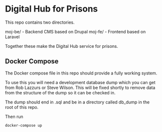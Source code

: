 Digital Hub for Prisons
=======================

This repo contains two directories.

moj-be/ - Backend CMS based on Drupal
moj-fe/ - Frontend based on Laravel

Together these make the Digital Hub service for prisons.

Docker Compose
--------------

The Docker compose file in this repo should provide a fully working system.

To use this you will need a development database dump which you can get from
Rob Lazzurs or Steve Wilson. This will be fixed shortly to remove data from the
structure of the dump so it can be checked in.

The dump should end in .sql and be in a directory called db_dump in the root
of this repo.

Then run

    docker-compose up

